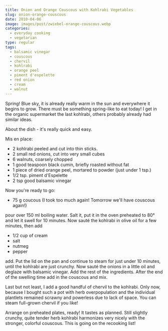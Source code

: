 ```yaml
---
title: Onion and Orange Couscous with Kohlrabi Vegetables
slug: onion-orange-couscous
date: 2010-04-06
image: images/post/zwiebel-orange-couscous.webp
categories: 
  - everyday cooking
  - vegetarian
type: regular
tags: 
  - balsamic vinegar
  - couscous
  - chervil
  - kohlrabi
  - orange peel
  - piment d'espelette
  - red onion
  - cream
  - walnut
---
```


Spring! Blue sky, it is already really warm in the sun and everywhere it begins to grow. There must be something spring-like to eat today! I get in the organic supermarket the last kohlrabi, others probably already had similar ideas.

About the dish - it's really quick and easy.

Mis en place:

* 2 kohlrabi peeled and cut into thin sticks. 
* 2 small red onions, cut into very small cubes 
* 6 walnuts, coarsely chopped 
* 1 good teaspoon black cumin, briefly roasted without fat 
* 1 piece of dried orange peel, mortared to powder (just under 1 tsp.) 
* 1/2 tsp. piment d'Espelette 
* 2 tsp good balsamic vinegar

Now you're ready to go:

* 75 g coucous (I took too much again! Tomorrow we'll have couscous again!)

pour over 150 ml boiling water. Salt it, put it in the oven preheated to 80° and let it swell for 10 minutes. Now sauté the kohlrabi in olive oil for a few minutes, then add

* 1/2 cup of cream 
* salt 
* nutmeg 
* pepper

add. Put the lid on the pan and continue to steam for just under 10 minutes, until the kohlrabi are just crunchy. Now sauté the onions in a little oil and deglaze with balsamic vinegar. Add the rest of the ingredients. After the end of the swelling time add in the couscous and mix.

Last but not least, I add a good handful of chervil to the kohlrabi. Only now, because I bought such a pot with herb overpopulation and the individual plantlets remained scrawny and powerless due to lack of space. You can steam full-grown chervil if you like!

Arrange on preheated plates, ready! It tastes as planned. Still slightly crunchy, quite tender herb kohlrabi harmonizes very nicely with the stronger, colorful couscous. This is going on the recooking list!

>


